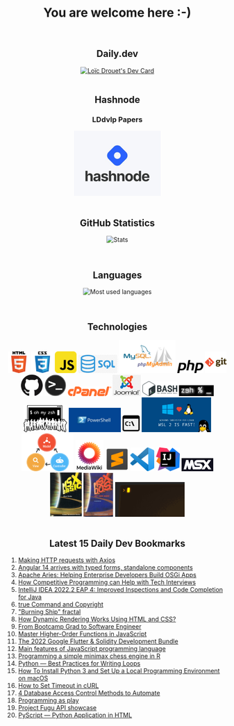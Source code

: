 <h1 align="center"> You are welcome here :-)</h1>

<br />

<div align="center">
    <h2>Daily.dev</h2>    
    <a href="https://app.daily.dev/LDdvlp">
        <img
            src="https://api.daily.dev/devcards/6a2db644d7b342d5924aa8a261fc3c97.png?r=d2h" width="400"
            alt="Loïc Drouet's Dev Card" 
        />
    </a>
</div>

<br />

<div align="center">
    <h2>Hashnode</h2>
    <h3>LDdvlp Papers</h3>
    <a href="https://lddvlp.hashnode.dev/">
        <img 
            src="/images/00-hashnode-logo.jfif" 
            width="200" alt="LDdvlp Papers" 
        />
    </a>
</div>

<br />

<div align="center">
    <h2>GitHub Statistics</h2>
    
![Stats](https://github-readme-stats.vercel.app/api?username=lddvlp&show_icons=true&theme=radical&count_private=true)

</div>

<br />

<div align="center">
    <h2>Languages</h2>

![Most used languages](https://github-readme-stats.vercel.app/api/top-langs/?username=lddvlp)

</div>

<br />

<div align="center">
    <h2>Technologies</h2>

<!-- Image #01    -->
<img alt="HTML5" width="50px" src="https://raw.githubusercontent.com/github/explore/80688e429a7d4ef2fca1e82350fe8e3517d3494d/topics/html/html.png" />

<!-- Image #02    -->
<img alt="CSS3" width="50px" src="https://raw.githubusercontent.com/github/explore/80688e429a7d4ef2fca1e82350fe8e3517d3494d/topics/css/css.png" />

<!-- Image #03    -->
<img alt="JavaScript" width="50px"   src="/images/03-javascript-logo.png" />

<!-- Image #04    -->
<img alt="SQL" width="90px" src="/images/04-sql-logo.jpg" />

<!-- Image #05    -->
<img alt="phpMyAdmin-MySQL" width="130px" src="/images/05-phpmyadmin-mysql-logo.png" />

<!-- Image #06    -->
<img alt="PHP" width="60px" src="/images/06-php-logo-alt.png" />

<!-- Image #07    -->
<img alt="Git" width="50px" src="https://raw.githubusercontent.com/github/explore/80688e429a7d4ef2fca1e82350fe8e3517d3494d/topics/git/git.png" />

<!-- Image #08    -->
<img alt="GitHub" width="50px" src="https://raw.githubusercontent.com/github/explore/78df643247d429f6cc873026c0622819ad797942/topics/github/github.png" />

<!-- Image #09    -->
<img alt="Shell" width="50px" src="https://raw.githubusercontent.com/github/explore/80688e429a7d4ef2fca1e82350fe8e3517d3494d/topics/terminal/terminal.png" />

<!-- Image #10    -->
<img alt="cPanel" width="100px" src="/images/10-cpanel-logo.png" />

<!-- Image #11    -->
<img alt="Joomla!" width="65px" src="/images/11-joomla-logo.png" />

<!-- Image #12    -->
<img alt="Bash" width="80px" src="/images/12-bash-logo.png" />

<!-- Image #13    -->
<img alt="Zsh" width="80px" src="/images/13-zsh-logo.gif" />

<!-- Image #14    -->
<img alt="Oh My Zsh" width="100px" src="/images/14-oh_my_zsh-logo.png" />

<!-- Image #15    -->
<img alt="PowerShell" width="120px" src="/images/15-powershell-logo.jpg" />

<!-- Image #16    -->
<img alt="cmd" width="40px" src="/images/16-cmd-logo.png" />

<!-- Image #17    -->
<img alt="WSL2" width="160px" src="/images/17-wsl2-logo.jpg" />

<!-- Image #18    -->
<img alt="MVC" width="120px" src="/images/18-mvc-logo.jpg" />

<!-- Image #19    -->
<img alt="MediaWiki" width="65px" src="/images/19-mediawiki-logo.png" />

<!-- Image #90    -->
<img alt="Sublime Text" width="55px" src="/images/90-sublime_text-logo.png" />

<!-- Image #91    -->
<img alt="VS Code" width="55px" src="/images/91-vs_code-logo.png" />

<!-- Image #92    -->
<img alt="IntelliJ IDEA" width="55px" src="/images/92-intellij_idea.png" />

<!-- Image #95   -->
<img alt="MSX" width="73px" src="/images/95-msx-logo.png" />

<!-- Image #96    -->
<img alt="MSX-BASIC" width="73px" src="/images/96-msx_ basic-logo.jfif" />

<!-- Image #97    -->
<img alt="MSX-DOS" width="69px" src="/images/97-msx_dos-logo.jpg" />

<!-- Image #99    -->
<img alt="Amber Terminal" width="160px" src="/images/98-amber_terminal.gif" />

</div>

<br />

<div align="center">
    <h2>Latest 15 Daily Dev Bookmarks</h2>
</div>

<!-- daily.dev BOOKMARKS:START -->
1. [Making HTTP requests with Axios](https://app.daily.dev/posts/b9k_c5wdx?utm_source=rss&utm_medium=bookmarks&utm_campaign=Yaq6rDv_C)
2. [Angular 14 arrives with typed forms, standalone components](https://app.daily.dev/posts/Zc7WgzZMm?utm_source=rss&utm_medium=bookmarks&utm_campaign=Yaq6rDv_C)
3. [Apache Aries: Helping Enterprise Developers Build OSGi Apps](https://app.daily.dev/posts/izG2FGo9o?utm_source=rss&utm_medium=bookmarks&utm_campaign=Yaq6rDv_C)
4. [How Competitive Programming can Help with Tech Interviews](https://app.daily.dev/posts/rrsDFNYBI?utm_source=rss&utm_medium=bookmarks&utm_campaign=Yaq6rDv_C)
5. [IntelliJ IDEA 2022.2 EAP 4: Improved Inspections and Code Completion for Java](https://app.daily.dev/posts/YWGgshC5e?utm_source=rss&utm_medium=bookmarks&utm_campaign=Yaq6rDv_C)
6. [true Command and Copyright](https://app.daily.dev/posts/411Wj0aF_?utm_source=rss&utm_medium=bookmarks&utm_campaign=Yaq6rDv_C)
7. [&quot;Burning Ship&quot; fractal](https://app.daily.dev/posts/4sZOFkyH2?utm_source=rss&utm_medium=bookmarks&utm_campaign=Yaq6rDv_C)
8. [How Dynamic Rendering Works Using HTML and CSS?](https://app.daily.dev/posts/-h3J79Hwf?utm_source=rss&utm_medium=bookmarks&utm_campaign=Yaq6rDv_C)
9. [From Bootcamp Grad to Software Engineer](https://app.daily.dev/posts/UZHVLVeg-?utm_source=rss&utm_medium=bookmarks&utm_campaign=Yaq6rDv_C)
10. [Master Higher-Order Functions in JavaScript](https://app.daily.dev/posts/Z3MI6O8AR?utm_source=rss&utm_medium=bookmarks&utm_campaign=Yaq6rDv_C)
11. [The 2022 Google Flutter &amp; Solidity Development Bundle](https://app.daily.dev/posts/LQ_PNFVtA?utm_source=rss&utm_medium=bookmarks&utm_campaign=Yaq6rDv_C)
12. [Main features of JavaScript programming language](https://app.daily.dev/posts/yIHJUqZ6X?utm_source=rss&utm_medium=bookmarks&utm_campaign=Yaq6rDv_C)
13. [Programming a simple minimax chess engine in R](https://app.daily.dev/posts/_CMhfPMUJ?utm_source=rss&utm_medium=bookmarks&utm_campaign=Yaq6rDv_C)
14. [Python — Best Practices for Writing Loops](https://app.daily.dev/posts/xcHSWSgX8?utm_source=rss&utm_medium=bookmarks&utm_campaign=Yaq6rDv_C)
15. [How To Install Python 3 and Set Up a Local Programming Environment on macOS](https://app.daily.dev/posts/vG4C4oXxJ?utm_source=rss&utm_medium=bookmarks&utm_campaign=Yaq6rDv_C)
16. [How to Set Timeout in cURL](https://app.daily.dev/posts/_fkoshtfB?utm_source=rss&utm_medium=bookmarks&utm_campaign=Yaq6rDv_C)
17. [4 Database Access Control Methods to Automate](https://app.daily.dev/posts/iupBxTpKu?utm_source=rss&utm_medium=bookmarks&utm_campaign=Yaq6rDv_C)
18. [Programming as play](https://app.daily.dev/posts/BJSY8rLlP?utm_source=rss&utm_medium=bookmarks&utm_campaign=Yaq6rDv_C)
19. [Project Fugu API showcase](https://app.daily.dev/posts/Iy5ykQEqh?utm_source=rss&utm_medium=bookmarks&utm_campaign=Yaq6rDv_C)
20. [PyScript — Python Application in HTML](https://app.daily.dev/posts/60aDIgUJM?utm_source=rss&utm_medium=bookmarks&utm_campaign=Yaq6rDv_C)

<!-- daily.dev BOOKMARKS:END -->
